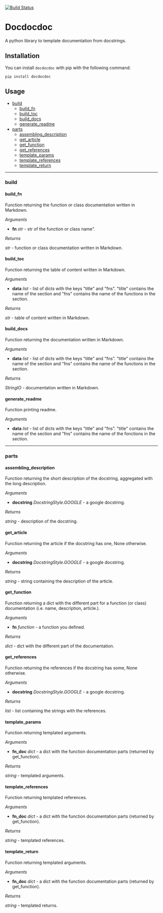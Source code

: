 [![Build Status](https://github.com/medialab/docdocdoc/workflows/Tests/badge.svg)](https://github.com/medialab/docdocdoc/actions)

# Docdocdoc

A python library to template documentation from docstrings.

## Installation

You can install `docdocdoc` with pip with the following command:

```
pip install docdocdoc
```

## Usage

* [build](#build)
  * [build_fn](#build_fn)
  * [build_toc](#build_toc)
  * [build_docs](#build_docs)
  * [generate_readme](#generate_readme)
* [parts](#parts)
  * [assembling_description](#assembling_description)
  * [get_article](#get_article)
  * [get_function](#get_function)
  * [get_references](#get_references)
  * [template_params](#template_params)
  * [template_references](#template_references)
  * [template_return](#template_return)

---

### build

#### build_fn

Function returning the function or class documentation written in Markdown.

*Arguments*

* **fn** *str* - str of the function or class name".

*Returns*

*str* - function or class documentation written in Markdown.

#### build_toc

Function returning the table of content written in Markdown.

*Arguments*

* **data** *list* - list of dicts with the keys "title" and "fns". "title" contains the name of the section and "fns" contains the name of the functions in the section.

*Returns*

*str* - table of content written in Markdown.

#### build_docs

Function returning the documentation written in Markdown.

*Arguments*

* **data** *list* - list of dicts with the keys "title" and "fns". "title" contains the name of the section and "fns" contains the name of the functions in the section.

*Returns*

*StringIO* - documentation written in Markdown.

#### generate_readme

Function printing readme.

*Arguments*

* **data** *list* - list of dicts with the keys "title" and "fns". "title" contains the name of the section and "fns" contains the name of the fonctions in the section.

---

### parts

#### assembling_description

Function returning the short description of the docstring,
aggregated with the long description.

*Arguments*

* **docstring** *DocstringStyle.GOOGLE* - a google docstring.

*Returns*

*string* - description of the docstring.

#### get_article

Function returning the article if the docstring has one, None otherwise.

*Arguments*

* **docstring** *DocstringStyle.GOOGLE* - a google docstring.

*Returns*

*string* - string containing the description of the article.

#### get_function

Function returning a dict with the different part for a function (or class)
documentation (i.e. name, description, article.).

*Arguments*

* **fn** *function* - a function you defined.

*Returns*

*dict* - dict with the different part of the documentation.

#### get_references

Function returning the references if the docstring has some, None otherwise.

*Arguments*

* **docstring** *DocstringStyle.GOOGLE* - a google docstring.

*Returns*

*list* - list containing the strings with the references.

#### template_params

Function returning templated arguments.

*Arguments*

* **fn_doc** *dict* - a dict with the function documentation parts (returned by get_function).

*Returns*

*string* - templated arguments.

#### template_references

Function returning templated references.

*Arguments*

* **fn_doc** *dict* - a dict with the function documentation parts (returned by get_function).

*Returns*

*string* - templated references.

#### template_return

Function returning templated arguments.

*Arguments*

* **fn_doc** *dict* - a dict with the function documentation parts (returned by get_function).

*Returns*

*string* - templated returns.
